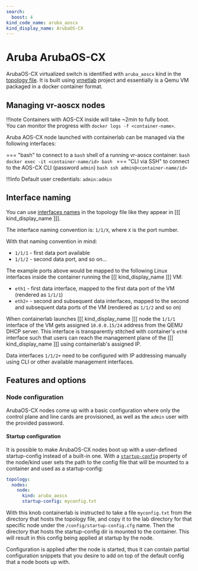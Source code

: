 ```yaml
---
search:
  boost: 4
kind_code_name: aruba_aoscx
kind_display_name: ArubaOS-CX
---
```

# Aruba ArubaOS-CX

ArubaOS-CX virtualized switch is identified with `aruba_aoscx` kind in the [topology file](../topo-def-file.md). It is built using [vrnetlab](../vrnetlab.md) project and essentially is a Qemu VM packaged in a docker container format.

## Managing vr-aoscx nodes

!!!note
    Containers with AOS-CX inside will take ~2min to fully boot.  
    You can monitor the progress with `docker logs -f <container-name>`.

Aruba AOS-CX node launched with containerlab can be managed via the following interfaces:

=== "bash"
    to connect to a `bash` shell of a running vr-aoscx container:
    ```bash
    docker exec -it <container-name/id> bash
    ```
=== "CLI via SSH"
    to connect to the AOS-CX CLI (password `admin`)
    ```bash
    ssh admin@<container-name/id>
    ```

!!!info
    Default user credentials: `admin:admin`

## Interface naming

You can use [interfaces names](../topo-def-file.md#interface-naming) in the topology file like they appear in [[[ kind_display_name ]]].

The interface naming convention is: `1/1/X`, where `X` is the port number.

With that naming convention in mind:

* `1/1/1` - first data port available
* `1/1/2` - second data port, and so on...

The example ports above would be mapped to the following Linux interfaces inside the container running the [[[ kind_display_name ]]] VM:

* `eth1` - first data interface, mapped to the first data port of the VM (rendered as `1/1/1`)
* `eth2+` - second and subsequent data interfaces, mapped to the second and subsequent data ports of the VM (rendered as `1/1/2` and so on)

When containerlab launches [[[ kind_display_name ]]] node the `1/1/1` interface of the VM gets assigned `10.0.0.15/24` address from the QEMU DHCP server. This interface is transparently stitched with container's `eth0` interface such that users can reach the management plane of the [[[ kind_display_name ]]] using containerlab's assigned IP.

Data interfaces `1/1/2+` need to be configured with IP addressing manually using CLI or other available management interfaces.

## Features and options

### Node configuration

ArubaOS-CX nodes come up with a basic configuration where only the control plane and line cards are provisioned, as well as the `admin` user with the provided password.

#### Startup configuration

It is possible to make ArubaOS-CX nodes boot up with a user-defined startup-config instead of a built-in one. With a [`startup-config`](../nodes.md#startup-config) property of the node/kind user sets the path to the config file that will be mounted to a container and used as a startup-config:

```yaml
topology:
  nodes:
    node:
      kind: aruba_aoscx
      startup-config: myconfig.txt
```

With this knob containerlab is instructed to take a file `myconfig.txt` from the directory that hosts the topology file, and copy it to the lab directory for that specific node under the `/config/startup-config.cfg` name. Then the directory that hosts the startup-config dir is mounted to the container. This will result in this config being applied at startup by the node.

Configuration is applied after the node is started, thus it can contain partial configuration snippets that you desire to add on top of the default config that a node boots up with.
